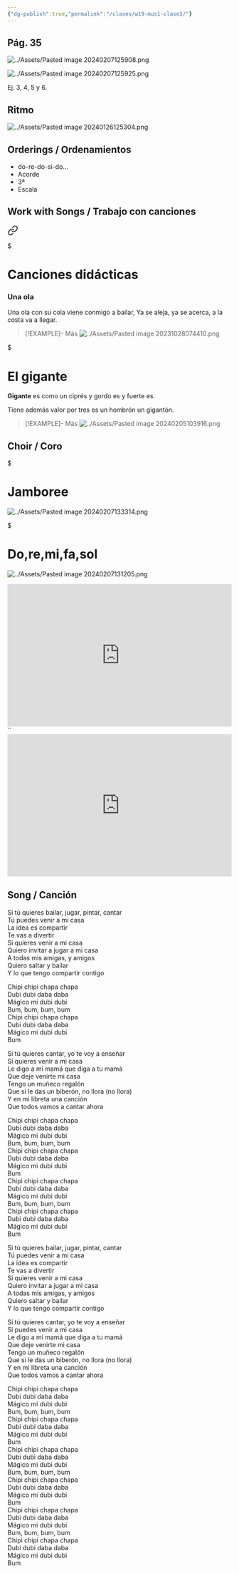 ```yaml
---
{"dg-publish":true,"permalink":"/clases/w19-mus1-clase3/"}
---
```


<div class="slide">

## Pág. 35

</div>
<div class=slide>

![../Assets/Pasted image 20240207125908.png](/img/user/Assets/Pasted%20image%2020240207125908.png)

</div>
<div class="slide">

![../Assets/Pasted image 20240207125925.png](/img/user/Assets/Pasted%20image%2020240207125925.png)

</div>
<div class="slide">

Ej. 3, 4, 5 y 6.

</div>
<div class=slide>

##  Ritmo

![../Assets/Pasted image 20240126125304.png](/img/user/Assets/Pasted%20image%2020240126125304.png)

</div>
<div class=slide>

## Orderings / Ordenamientos

- do-re-do-si-do...
- Acorde
- 3ª
- Escala

</div>

<div class=slide>

## Work with Songs  / Trabajo con canciones


<div class="transclusion internal-embed is-loaded"><a class="markdown-embed-link" href="/recursos/canciones-didacticas/#una-ola" aria-label="Open link"><svg xmlns="http://www.w3.org/2000/svg" width="24" height="24" viewBox="0 0 24 24" fill="none" stroke="currentColor" stroke-width="2" stroke-linecap="round" stroke-linejoin="round" class="svg-icon lucide-link"><path d="M10 13a5 5 0 0 0 7.54.54l3-3a5 5 0 0 0-7.07-7.07l-1.72 1.71"></path><path d="M14 11a5 5 0 0 0-7.54-.54l-3 3a5 5 0 0 0 7.07 7.07l1.71-1.71"></path></svg></a><div class="markdown-embed">

$<div class="markdown-embed-title">

# Canciones didácticas

</div>


### Una ola

Una ola con su cola viene conmigo a bailar,
Ya se aleja, ya se acerca, a la costa va a llegar.

>[!EXAMPLE]- Más
>![../Assets/Pasted image 20231028074410.png](/img/user/Assets/Pasted%20image%2020231028074410.png)


</div></div>


</div>
 <div class="slide">


<div class="transclusion internal-embed is-loaded"><div class="markdown-embed">

$<div class="markdown-embed-title">

# El gigante

</div>



**Gigante** es
como un ciprés
y gordo es
y fuerte es.

Tiene además
valor por tres
es un hombrón
un gigantón.

>[!EXAMPLE]- Más
>![../Assets/Pasted image 20240205103916.png](/img/user/Assets/Pasted%20image%2020240205103916.png)

</div></div>


</div>
<div class=slide>

## Choir / Coro


<div class="transclusion internal-embed is-loaded"><div class="markdown-embed">

$<div class="markdown-embed-title">

# Jamboree

</div>




![../Assets/Pasted image 20240207133314.png](/img/user/Assets/Pasted%20image%2020240207133314.png)

</div></div>


</div>
<div class="slide">


<div class="transclusion internal-embed is-loaded"><div class="markdown-embed">

$<div class="markdown-embed-title">

# Do,re,mi,fa,sol

</div>




![../Assets/Pasted image 20240207131205.png](/img/user/Assets/Pasted%20image%2020240207131205.png)

</div></div>


</div>
<div class="slide">

<iframe src="https://www.soundslice.com/slices/nrpYc/embed-channelpost/" width="100%" height="320" frameBorder="0"></iframe>``<iframe src="https://www.soundslice.com/slices/nrpYc/embed-channelpost/" width="100%" height="320" frameBorder="0"></iframe>

</div>
<div class=slide>

## Song / Canción

Si tú quieres bailar, jugar, pintar, cantar  
Tú puedes venir a mi casa  
La idea es compartir  
Te vas a divertir  
Si quieres venir a mi casa  
Quiero invitar a jugar a mi casa  
A todas mis amigas, y amigos  
Quiero saltar y bailar  
Y lo que tengo compartir contigo

Chipi chipi chapa chapa  
Dubi dubi daba daba  
Mágico mi dubi dubi  
Bum, bum, bum, bum  
Chipi chipi chapa chapa  
Dubi dubi daba daba  
Mágico mi dubi dubi  
Bum

Si tú quieres cantar, yo te voy a enseñar  
Si quieres venir a mi casa  
Le digo a mi mamá que diga a tu mamá  
Que deje venirte mi casa  
Tengo un muñeco regalón  
Que si le das un biberón, no llora (no llora)  
Y en mi libreta una canción  
Que todos vamos a cantar ahora

Chipi chipi chapa chapa  
Dubi dubi daba daba  
Mágico mi dubi dubi  
Bum, bum, bum, bum  
Chipi chipi chapa chapa  
Dubi dubi daba daba  
Mágico mi dubi dubi  
Bum  
Chipi chipi chapa chapa  
Dubi dubi daba daba  
Mágico mi dubi dubi  
Bum, bum, bum, bum  
Chipi chipi chapa chapa  
Dubi dubi daba daba  
Mágico mi dubi dubi  
Bum

Si tú quieres bailar, jugar, pintar, cantar  
Tú puedes venir a mi casa  
La idea es compartir  
Te vas a divertir  
Si quieres venir a mi casa  
Quiero invitar a jugar a mi casa  
A todas mis amigas, y amigos  
Quiero saltar y bailar  
Y lo que tengo compartir contigo

Si tú quieres cantar, yo te voy a enseñar  
Si puedes venir a mi casa  
Le digo a mi mamá que diga a tu mamá  
Que deje venirte mi casa  
Tengo un muñeco regalón  
Que si le das un biberón, no llora (no llora)  
Y en mi libreta una canción  
Que todos vamos a cantar ahora

Chipi chipi chapa chapa  
Dubi dubi daba daba  
Mágico mi dubi dubi  
Bum, bum, bum, bum  
Chipi chipi chapa chapa  
Dubi dubi daba daba  
Mágico mi dubi dubi  
Bum  
Chipi chipi chapa chapa  
Dubi dubi daba daba  
Mágico mi dubi dubi  
Bum, bum, bum, bum  
Chipi chipi chapa chapa  
Dubi dubi daba daba  
Mágico mi dubi dubi  
Bum  
Chipi chipi chapa chapa  
Dubi dubi daba daba  
Mágico mi dubi dubi  
Bum, bum, bum, bum  
Chipi chipi chapa chapa  
Dubi dubi daba daba  
Mágico mi dubi dubi  
Bum

</div>